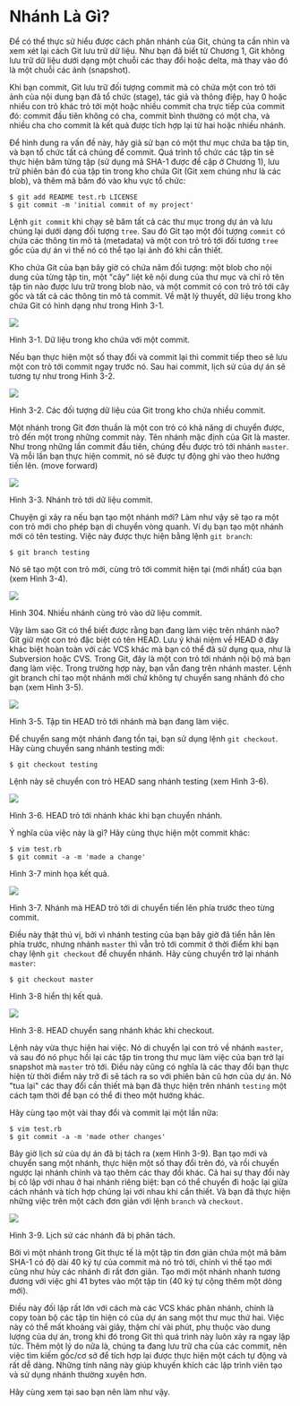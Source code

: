 # Nhánh Là Gì?

Để có thể thực sử hiểu được cách phân nhánh của Git, chúng ta cần nhìn và xem xét lại cách Git lưu trữ dữ liệu. Như bạn đã biết từ Chương 1, Git không lưu trữ dữ liệu dưới dạng một chuỗi các thay đổi hoặc delta, mà thay vào đó là một chuỗi các ảnh (snapshot).

Khi bạn commit, Git lưu trữ đối tượng commit mà có chứa một con trỏ tới ảnh của nội dung bạn đã tổ chức (stage), tác giả và thông điệp, hay 0 hoặc nhiều con trỏ khác trỏ tới một hoặc nhiều commit cha trực tiếp của commit đó: commit đầu tiên không có cha, commit bình thường có một cha, và nhiều cha cho commit là kết quả được tích hợp lại từ hai hoặc nhiều nhánh.

Để hình dung ra vấn đề này, hãy giả sử bạn có một thư mục chứa ba tập tin, và bạn tổ chức tất cả chúng để commit. Quá trình tổ chức các tập tin sẽ thực hiện băm từng tập (sử dụng mã SHA-1 được đề cập ở Chương 1), lưu trữ phiên bản đó của tập tin trong kho chứa Git (Git xem chúng như là các blob), và thêm mã băm đó vào khu vực tổ chức:

	$ git add README test.rb LICENSE
	$ git commit -m 'initial commit of my project'

Lệnh `git commit` khi chạy sẽ băm tất cả các thư mục trong dự án và lưu chúng lại dưới dạng đối tượng `tree`. Sau đó Git tạo một đối tượng `commit` có chứa các thông tin mô tả (metadata) và một con trỏ trỏ tới đối tương `tree` gốc của dự án vì thế nó có thể tạo lại ảnh đó khi cần thiết.

Kho chứa Git của bạn bây giờ có chứa năm đối tượng: một blob cho nội dung của từng tập tin, một "cây" liệt kê nội dung của thư mục và chỉ rõ tên tập tin nào được lưu trữ trong blob nào, và một commit có con trỏ trỏ tới cây gốc và tất cả các thông tin mô tả commit. Về mặt lý thuyết, dữ liệu trong kho chứa Git có hình dạng như trong Hình 3-1. 


![](http://git-scm.com/figures/18333fig0301-tn.png)

Hình 3-1. Dữ liệu trong kho chứa với một commit.

Nếu bạn thực hiện một số thay đổi và commit lại thì commit tiếp theo sẽ lưu một con trỏ tới commit ngay trước nó. Sau hai commit, lịch sử của dự án sẽ tương tự như trong Hình 3-2.


![](http://git-scm.com/figures/18333fig0302-tn.png)

Hình 3-2. Các đối tượng dữ liệu của Git trong kho chứa nhiều commit. 

Một nhánh trong Git đơn thuần là một con trỏ có khả năng di chuyển được, trỏ đến một trong những commit này. Tên nhánh mặc định của Git là master. Như trong những lần commit đầu tiên, chúng đều được trỏ tới nhánh `master`. Và mỗi lần bạn thực hiện commit, nó sẽ được tự động ghi vào theo hướng tiến lên. (move forward)


![](http://git-scm.com/figures/18333fig0303-tn.png)

Hình 3-3. Nhánh trỏ tới dữ liệu commit.

Chuyện gì xảy ra nếu bạn tạo một nhánh mới? Làm như vậy sẽ tạo ra một con trỏ mới cho phép bạn di chuyển vòng quanh. Ví dụ bạn tạo một nhánh mới có tên testing. Việc này được thực hiện bằng lệnh `git branch`:

	$ git branch testing

Nó sẽ tạo một con trỏ mới, cùng trỏ tới commit hiện tại (mới nhất) của bạn (xem Hình 3-4).


![](http://git-scm.com/figures/18333fig0304-tn.png)

Hình 304. Nhiều nhánh cùng trỏ vào dữ liệu commit.

Vậy làm sao Git có thể biết được rằng bạn đang làm việc trên nhánh nào? Git giữ một con trỏ đặc biệt có tên HEAD. Lưu ý khái niệm về HEAD ở đây khác biệt hoàn toàn với các VCS khác mà bạn có thể đã sử dụng qua, như là Subversion hoặc CVS. Trong Git, đây là một con trỏ tới nhánh nội bộ mà bạn đang làm việc. Trong trường hợp này, bạn vẫn đang trên nhánh master. Lệnh git branch chỉ tạo một nhánh mới chứ không tự chuyển sang nhánh đó cho bạn (xem Hình 3-5).


![](http://git-scm.com/figures/18333fig0305-tn.png)

Hình 3-5. Tập tin HEAD trỏ tới nhánh mà bạn đang làm việc.

Để chuyển sang một nhánh đang tồn tại, bạn sử dụng lệnh `git checkout`. Hãy cùng chuyển sang nhánh testing mới:

	$ git checkout testing

Lệnh này sẽ chuyển con trỏ HEAD sang nhánh testing (xem Hình 3-6).


![](http://git-scm.com/figures/18333fig0306-tn.png)

Hình 3-6. HEAD trỏ tới nhánh khác khi bạn chuyển nhánh.

Ý nghĩa của việc này là gì? Hãy cùng thực hiện một commit khác:

	$ vim test.rb
	$ git commit -a -m 'made a change'

Hình 3-7 minh họa kết quả.


![](http://git-scm.com/figures/18333fig0307-tn.png)

Hình 3-7. Nhánh mà HEAD trỏ tới di chuyển tiến lên phía trước theo từng commit.

Điều này thật thú vị, bởi vì nhánh testing của bạn bây giờ đã tiển hẳn lên phía trước, nhưng nhánh `master` thì vẫn trỏ tới commit ở thời điểm khi bạn chạy lệnh `git checkout` để chuyển nhánh. Hãy cùng chuyển trở lại nhánh `master`:

	$ git checkout master

Hình 3-8 hiển thị kết quả.


![](http://git-scm.com/figures/18333fig0308-tn.png)

Hình 3-8. HEAD chuyển sang nhánh khác khi checkout.

Lệnh này vừa thực hiện hai việc. Nó di chuyển lại con trỏ về nhánh `master`, và sau đó nó phục hồi lại các tập tin trong thư mục làm việc của bạn trở lại snapshot mà `master` trỏ tới. Điều này cũng có nghĩa là các thay đổi bạn thực hiện từ thời điểm này trở đi sẽ tách ra so với phiên bản cũ hơn của dự án. Nó "tua lại" các thay đổi cần thiết mà bạn đã thực hiện trên nhánh `testing` một cách tạm thời để bạn có thể đi theo một hướng khác.

Hãy cùng tạo một vài thay đổi và commit lại một lần nữa:

	$ vim test.rb
	$ git commit -a -m 'made other changes'

Bây giờ lịch sử của dự án đã bị tách ra (xem Hình 3-9). Bạn tạo mới và chuyển sang một nhánh, thực hiện một số thay đổi trên đó, và rồi chuyển ngược lại nhánh chính và tạo thêm các thay đổi khác. Cả hai sự thay đổi này bị cô lập với nhau ở hai nhánh riêng biệt: bạn có thể chuyển đi hoặc lại giữa cách nhánh và tích hợp chúng lại với nhau khi cần thiết. Và bạn đã thực hiện những việc trên một cách đơn giản với lệnh `branch` và `checkout`.


![](http://git-scm.com/figures/18333fig0309-tn.png)

Hình 3-9. Lịch sử các nhánh đã bị phân tách.

Bởi vì một nhánh trong Git thực tế là một tập tin đơn giản chứa một mã băm SHA-1 có độ dài 40 ký tự của commit mà nó trỏ tới, chính vì thế tạo mới cũng như hủy các nhánh đi rất đơn giản. Tạo mới một nhánh nhanh tương đương với việc ghi 41 bytes vào một tập tin (40 ký tự cộng thêm một dòng mới).

Điều này đối lập rất lớn với cách mà các VCS khác phân nhánh, chính là copy toàn bộ các tập tin hiện có của dự án sang một thư mục thứ hai. Việc này có thể mất khoảng vài giây, thậm chí vài phút, phụ thuộc vào dung lượng của dự án, trong khi đó trong Git thì quá trình này luôn xảy ra ngay lập tức. Thêm một lý do nữa là, chúng ta đang lưu trữ cha của các commit, nên việc tìm kiếm gốc/cơ sở để tích hợp lại được thực hiện một cách tự động và rất dễ dàng. Những tính năng này giúp khuyến khích các lập trình viên tạo và sử dụng nhánh thường xuyên hơn.

Hãy cùng xem tại sao bạn nên làm như vậy.

